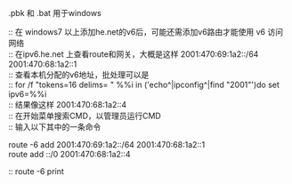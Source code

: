 .pbk 和 .bat 用于windows  
  
  
:: 在 windows7 以上添加he.net的v6后，可能还需添加v6路由才能使用 v6 访问网络  
:: 在ipv6.he.net 上查看route和网关，大概是这样 2001:470:69:1a2::/64 2001:470:68:1a2::1  
:: 查看本机分配的v6地址，批处理可以是  
:: for /f "tokens=16 delims= " %%i in ('echo^|ipconfig^|find "2001"')do set ipv6=%%i  
:: 结果像这样   2001:470:68:1a2::4  
:: 在开始菜单搜索CMD，以管理员运行CMD  
:: 输入以下其中的一条命令  
  
route -6 add 2001:470:69:1a2::/64 2001:470:68:1a2::1  
route add ::/0 2001:470:68:1a2::4  
  
:: route -6 print  
  
  

